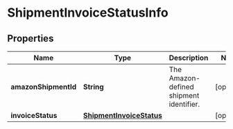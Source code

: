 
# ShipmentInvoiceStatusInfo

## Properties
Name | Type | Description | Notes
------------ | ------------- | ------------- | -------------
**amazonShipmentId** | **String** | The Amazon-defined shipment identifier. |  [optional]
**invoiceStatus** | [**ShipmentInvoiceStatus**](ShipmentInvoiceStatus.md) |  |  [optional]



